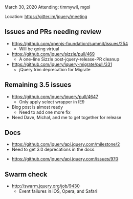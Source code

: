 March 30, 2020
Attending: timmywil, mgol

Location: https://gitter.im/jquery/meeting

## Issues and PRs needing review
* https://github.com/openjs-foundation/summit/issues/254
	- Will be going virtual
* https://github.com/jquery/sizzle/pull/469
	- A one-line Sizzle post-jquery-release-PR cleanup
* https://github.com/jquery/jquery-migrate/pull/331
	- jQuery.trim deprecation for Migrate

## Remaining 3.5 issues
* https://github.com/jquery/jquery/pull/4647
	- Only apply select wrapper in IE9
* Blog post is almost ready
	- Need to add one more fix
* Need Dave, Michał, and me to get together for release

## Docs
* https://github.com/jquery/api.jquery.com/milestone/2
* Need to get 3.0 deprecations in the docs
- https://github.com/jquery/api.jquery.com/issues/970

## Swarm check
* http://swarm.jquery.org/job/9430
	- Event failures in iOS, Opera, and Safari
